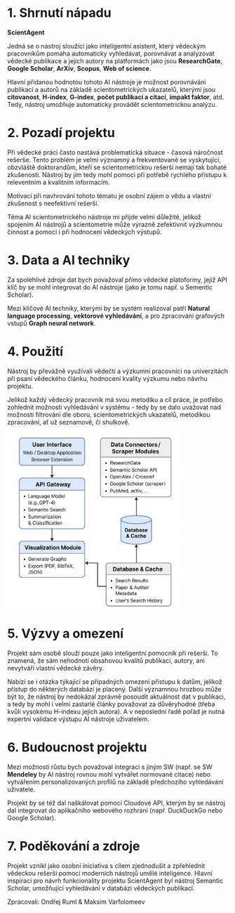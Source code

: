 # 1. Shrnutí nápadu
**ScientAgent**


Jedná se o nástroj sloužící jako inteligentní asistent, který vědeckým pracovníkům pomáha automaticky vyhledávat, porovnávat a analyzovat vědecké publikace a jejich autory na platformách jako jsou **ResearchGate**, **Google Scholar**, **ArXiv**, **Scopus**, **Web of science**.


Hlavní přidanou hodnotou tohoto AI nástroje je možnost porovnávání publikací a autorů na základě scientometrických ukazatelů, kterými jsou **citovanost**, **H-index**, **G-index**, **počet publikací a citací**, **impakt faktor**, atd. Tedy, nástroj umožňuje automaticky provádět scientometrickou analýzu.


# 2. Pozadí projektu
Při vědecké práci často nastává problematická situace - časová náročnost rešerše.
Tento problém je velmi významný a frekventovaně se vyskytující, obzvláště doktorandům, kteří se scientometrickou rešerší nemají tak bohaté zkušenosti. Nástroj by jim tedy mohl pomoci při potřebě rychlého přístupu k releventním a kvalitním informacím.


Motivací při navhrování tohoto tématu je osobní zájem o vědu a vlastní zkušenost s neefektivní rešerší.


Téma AI scientometrického nástroje mi přijde velmi důležité, jelikož spojením AI nástrojů a scientometrie může výrazně zefektivnit výzkumnou činnost a pomoci i při hodnocení vědeckých výstupů. 


# 3. Data a AI techniky
Za spolehlivé zdroje dat bych považoval přímo vědecké platoformy, jejiž API klíč by se mohl integrovat do AI nástroje (jako je tomu např. u Sementic Scholar).


Mezi klíčové AI techniky, kterými by se systém realizoval patří **Natural language processing**, **vektorové vyhledávání**, a pro zpracování grafových vstupů **Graph neural network**.



# 4. Použití
Nástroj by převážně využívali vědečtí a výzkumní pracovníci na univerzitách při psaní vědeckého článku, hodnocení kvality výzkumu nebo návrhu projektu.


Jelikož každý vědecký pracovník má svou metodiku a cíl práce, je potřebo zohlednit možnosti vyhledávání v systému - tedy by se dalo uvažovat nad možností filtrování dle oboru, scientometrických ukazatelů, metodikou zpracování, ať už seznamově, či shulkově.

<img src="diagram.png" alt="My Image" width="400"/>

# 5. Výzvy a omezení
Projekt sám osobě slouží pouze jako inteligentní pomocník při rešerši. To znamená, že sám nehodnotí obsahovou kvalitů publikací, autory, ani nevytváří vlastní vědecké závěry.

Nabízí se i otázka týkající se případných omezení přístupu k datům, jelikož přístup do některých databází je placený. Další významnou hrozbou může být to, že nástroj by nedokázal zprávně posoudit aktuálnost dat v publikaci, a tedy by mohl i velmi zastarlé články považovat za důvěryhodné (třeba kvůli vysokému H-indexu jejich autora). A v neposlední řadě pořád je nutná expertní validace výstupu AI nástroje uživatelem.


# 6. Budoucnost projektu
Mezi možnosti růstu bych považoval integraci s jiným SW (např. se SW **Mendeley** by AI nástroj rovnou mohl vytvářet normované citace) nebo vytvářením personalizovaných profilů na základě předchozího vyhledávání uživatele.

Projekt by se též dal naškálovat pomocí Cloudové API, kterým by se nástroj dal integrovat do aplikačního webového rozhraní (např. DuckDuckGo nebo Google Scholar).


# 7. Poděkování a zdroje
Projekt vznikl jako osobní iniciativa s cílem zjednodušit a zpřehlednit vědeckou rešerši pomocí moderních nástrojů umělé inteligence. Hlavní inspirací pro návrh funkcionality projektu ScientAgent byl nástroj Semantic Scholar, umožňující vyhledávání v databázi vědeckých publikací.


Zpracovali: Ondřej Ruml & Maksim Varfolomeev
